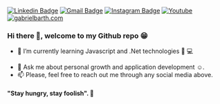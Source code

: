 [![Linkedin Badge](https://img.shields.io/badge/-gabrielbarth-blue?style=flat-square&logo=Linkedin&logoColor=white&link=https://www.linkedin.com/in/gabriel-barth-silv%C3%A9rio-6081ba153/)](https://www.linkedin.com/in/gabrielbarth/)
[![Gmail Badge](https://img.shields.io/badge/-gabrielbarth.dev@gmail.com-c14438?style=flat-square&logo=Gmail&logoColor=white&link=mailto:gabrielbarth.dev@gmail.com)](mailto:gabrielbarth.dev@gmail.com)
[![Instagram Badge](https://img.shields.io/badge/instagram-%23E4405F.svg?&style=flat-square&logo=instagram&logoColor=white)](https://www.instagram.com/gabriellbarth/)
[![Youtube](https://img.shields.io/badge/-Youtube-c14438?style=flat-square&logo=Youtube&logoColor=white&link=https://www.youtube.com/channel/UCmA_19d5L3WTFdDfwQ6Uenw)](https://www.youtube.com/channel/UCmA_19d5L3WTFdDfwQ6Uenw)
[![gabrielbarth.com](https://img.shields.io/static/v1?label=Portifolio%20-%20gabrielbarth.com&message=%20&color=black&style=flat-square&logoColor=white)](http://gabrielbarth.com)

### Hi there 👋, welcome to my Github repo :grin:

- :seedling: I’m currently learning Javascript and .Net technologies :iphone: :computer:
<!--- - :sun_with_face: I’m looking to collaborate on javascript community. -->
- :speech_balloon: Ask me about personal growth and application development :relaxed:.
- :mailbox: Please, feel free to reach out me through any social media above.



#### "Stay hungry, stay foolish". :rocket:


